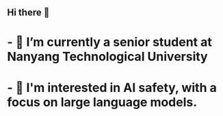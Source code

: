 ## Hi there 👋
# - 🔭 I’m currently a senior student at Nanyang Technological University
# - 🌱 I'm interested in AI safety, with a focus on large language models.

<!--
**Justinhhhh/Justinhhhh** is a ✨ _special_ ✨ repository because its `README.md` (this file) appears on your GitHub profile.

Here are some ideas to get you started:

- 🔭 I’m currently a senior student at Nanyang Technological University
- 🌱 I'm interested in AI safety, with a focus on large language models.
- 👯 I’m looking to collaborate on ...
- 🤔 I’m looking for help with ...
- 💬 Ask me about ...
- 📫 How to reach me: ...
- 😄 Pronouns: ..
- ⚡ Fun fact: ...
-->
